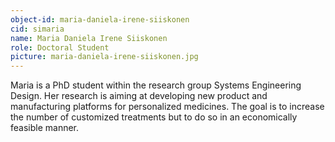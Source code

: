 ```yaml
---
object-id: maria-daniela-irene-siiskonen
cid: simaria
name: Maria Daniela Irene Siiskonen
role: Doctoral Student
picture: maria-daniela-irene-siiskonen.jpg
---
```


Maria is a PhD student within the research group Systems Engineering Design. Her research is aiming at developing new product and manufacturing platforms for personalized medicines. The goal is to increase the number of customized treatments but to do so in an economically feasible manner.

